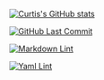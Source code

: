 
[![Curtis's GitHub stats](https://github-readme-stats.vercel.app/api?username=encryptos)](https://github.com/anuraghazra/github-readme-stats)

[![GitHub Last Commit](https://img.shields.io/github/last-commit/curtisdingdong/Github-Actions?logo=github)](https://github.com/curtisdingdong/.github/commits/master)

[![Markdown Lint](https://github.com/curtisdingdong/Github-Actions/actions/workflows/markdown.yaml/badge.svg)](https://github.com/curtisdingdong/Github-Actions/actions/workflows/markdown.yaml)

[![Yaml Lint](https://github.com/curtisdingdong/Github-Actions/actions/workflows/yamllint.yaml/badge.svg)](https://github.com/curtisdingdong/Github-Actions/actions/workflows/yamllint.yaml)
